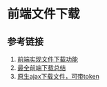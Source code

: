 # 前端文件下载

## 参考链接
1. [前端实现文件下载功能](https://segmentfault.com/a/1190000019359452)
2. [最全前端下载总结](https://juejin.im/post/5c3c4b3551882524a5420119#heading-13)
3. [原生ajax下载文件，可带token](https://blog.csdn.net/shelbyandfxj/article/details/85327313)